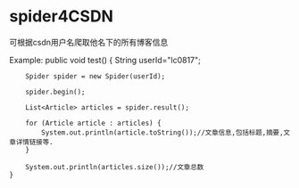 # spider4CSDN
可根据csdn用户名爬取他名下的所有博客信息

Example:
	public void test() {
		String userId="lc0817";
		
		Spider spider = new Spider(userId);

		spider.begin();

		List<Article> articles = spider.result();

		for (Article article : articles) {
			System.out.println(article.toString());//文章信息,包括标题,摘要,文章详情链接等.
		}

		System.out.println(articles.size());//文章总数
	}
